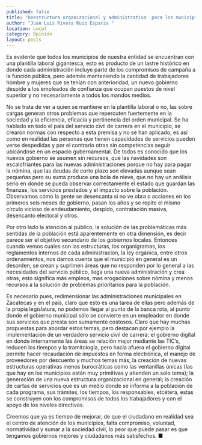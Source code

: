 ```yaml
---
published: false
title: "Reestructura organizacional y administrativa  para los municipios de Zacatecas "
author: "Juan Luis Rivera Ruiz Esparza "
location: Local
category: Opinión
layout: posts
---
```


Es evidente que todos los municipios de nuestra entidad se encuentran con una plantilla laboral gigantesca, esto es producto de un lastre histórico en donde cada administración incluye parte de los compromisos de campaña a la función pública, pero además manteniendo la cantidad de trabajadores hombre y mujeres que se tenían con anterioridad, un nuevo gobierno despide a los empleados de confianza que ocupan puestos de nivel superior y no necesariamente a todos los mandos medios.

No se trata de ver a quien se mantiene en la plantilla laboral o no, las sobre cargas generan otros problemas que repercuten fuertemente en la sociedad y la eficiencia, eficacia y pertinencia del orden municipal.
Se ha hablado en todo el país del servicio civil de carrera en el municipio, se crearon normas con respecto a esta premisa y no se han aplicado, es así como en realidad las personas que tienen capacidades de servicios pueden verse despedidas y por el contrario otras sin competencias seguir ubicándose en un espacio gubernamental.
De todos es conocido que los nuevos gobierno se asumen sin recursos, que las navidades son escalofriantes para las nuevas administraciones porque no hay para pagar la nómina, que las deudas de corto plazo son elevadas aunque sean pequeñas pero su suma produce una bola de nieve, que no hay un análisis serio en donde se pueda observar correctamente el estado que guardan las finanzas, los servicios prestados y el impacto sobre la población.
Observamos cómo la gente se desencanta si no ve obra o acciones en los primeros seis meses de gobierno, pasan los años y se repite el mismo círculo vicioso de endeudamiento, despido, contratación masiva, desencanto electoral y otros.

Por otro lado la atención al público, la solución de las problemáticas más sentidas de la población está aparentemente en otra dimensión, es decir parece ser el objetivo secundario de los gobiernos locales.
Entonces cuando vemos cuales son las estructuras, los organigramas, los reglamentos internos de cada administración, la ley orgánica, entre otros ordenamientos, nos damos cuenta que el municipio en general es un desorden, se crean y suprimen áreas que no responden por lo general a las necesidades del servicio público, llega una nueva administración y crea otras, esto significa más empleos, mas erogaciones sobre nómina y menos recursos a la solución de problemas prioritarios para la población.

Es necesario pues, redimensionar las administraciones municipales en Zacatecas y en el país, claro que esto es una tarea de ellas pero además de la propia legislatura, no podemos llegar al punto de la banca rota, al punto donde el gobierno municipal sólo se convierte en un empleador en donde sus servicios que presta son sumamente costosos.
Claro que hay muchas propuestas para abordar estos temas, pero destacan por ejemplo la implementación de un verdadero servicio civil de carrera; el gobierno digital en donde internamente las áreas se relación mejor mediante las TIC’s, reducen los tiempos y la tramitología, pero hacia afuera el gobierno digital permite hacer recaudación de impuestos en forma electrónica, el manejo de proveedores por descuento y muchos temas más; la creación de nuevas estructuras operativas menos burocráticas como las ventanillas únicas (las que hay en los municipios están muy primitivas y atienden un solo tema); la generación de una nueva estructura organizacional en general; la creación de cartas de servicios que es un medio donde se informa a la población de cada programa, sus trámites, los tiempos, los responsables, etcétera, estas se construyen con los compromisos de todos los trabajadores y con el apoyo de los niveles directivos.

Creemos que ya es tiempo de mejorar, de que el ciudadano en realidad sea el centro de atención de los municipios, falta compromiso, voluntad, normatividad y sumar a la sociedad civil, lo peor que puede pasar es que tengamos gobiernos mejores y ciudadanos más satisfechos. ■
